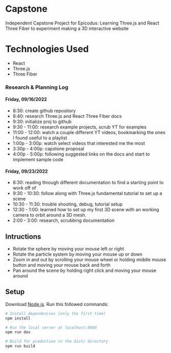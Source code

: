 # Capstone
Independent Capstone Project for Epicodus: Learning Three.js and React Three Fiber to experiment making a 3D interactive website

# Technologies Used
* React
* Three.js
* Three Fiber


### Research & Planning Log
#### Friday, 09/16/2022
* 8:30: create github repository
* 8:40: research Three.js and React Three Fiber docs
* 9:30: initialize proj to github
* 9:30 - 11:00: research example projects, scrub YT for examples
* 11:00 - 12:00: watch a couple different YT videos, bookmarking the ones I found useful to a playlist
* 1:00p - 3:00p: watch select videos that interested me the most
* 3:30p - 4:00p: capstone proposal
* 4:00p - 5:00p: following suggested links on the docs and start to implement sample code

#### Friday, 09/23/2022
* 8:30: reading through different documentation to find a starting point to work off of
* 9:30 - 10:30: follow along with Three.js fundamental tutorial to set up a scene
* 10:30 - 11:30: trouble shooting, debug, tutorial setup
* 12:30 - 1:00: learned how to set up my first 3D scene with an working camera to orbit around a 3D mesh.
* 2:00 - 3:00: research, scrubbing documentation

## Intructions
* Rotate the sphere by moving your mouse left or right
* Rotate the particle system by moving your mouse up or down
* Zoom in and out by scrolling your mouse wheel or holding middle mouse button and moving your mouse back and forth
* Pan around the scene by holding right click and moving your mouse around

## Setup
Download [Node.js](https://nodejs.org/en/download/).
Run this followed commands:

``` bash
# Install dependencies (only the first time)
npm install

# Run the local server at localhost:8080
npm run dev

# Build for production in the dist/ directory
npm run build
```


